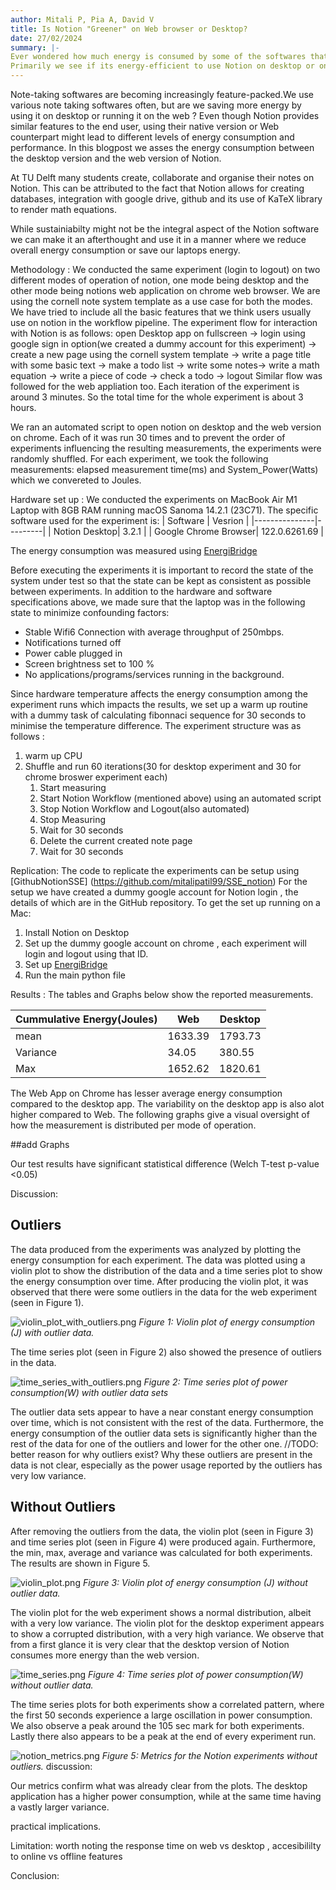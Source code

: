 ```yaml
---
author: Mitali P, Pia A, David V
title: Is Notion "Greener" on Web browser or Desktop?
date: 27/02/2024
summary: |-
Ever wondered how much energy is consumed by some of the softwares that we use often ? We explore the energy consumption of one such software - Notion , something one might find using quite often for organising notes. 
Primarily we see if its energy-efficient to use Notion on desktop or on Web Browser. 
---
```

Note-taking softwares are becoming increasingly feature-packed.We use various note taking softwares often, but are we saving more energy by using it on desktop or running it on the web ? Even though Notion provides similar features to the end user, using their native version or Web counterpart might lead to different levels of energy consumption and performance. 
In this blogpost we asses the energy consumption between the desktop version and the web version of Notion.

At TU Delft many students create, collaborate and organise their notes on Notion. This can be attributed to the fact that Notion allows for creating databases, integration with google drive, github and its use of KaTeX library to render math equations.

While sustainiabilty might not be the integral aspect of the Notion software we can make it an afterthought and use it in a manner where we reduce overall energy consumption or save our laptops energy.

Methodology :
We conducted the same experiment (login to logout) on two different modes of operation of notion, one mode being desktop and the other mode being notions web application on chrome web browser. We are using the cornell note system template as a use case for both the modes. We have tried to include all the basic features that we think users usually use on notion in the workflow pipeline.
The experiment flow for interaction with Notion is as follows:
open Desktop app on fullscreen -> login using google sign in option(we created a dummy account for this experiment) -> create a new page using the cornell system template -> write a page title with some basic text -> make a todo list -> write some notes-> write a math equation -> write a piece of code -> check a todo -> logout
Similar flow was followed for the web appliation too.
Each iteration of the experiment is around 3 minutes. 
So the total time for the whole experiment is about 3 hours. 

We ran an automated script to open notion on desktop and the web version on chrome.
Each of it was run 30 times and to prevent the order of experiments influencing the resulting measurements, the experiments were randomly shuffled.
For each experiment, we took the following measurements: 
elapsed measurement time(ms) and System_Power(Watts) which we convereted to Joules. 

Hardware set up :
We conducted the experiments on MacBook Air M1 Laptop with 8GB RAM running macOS Sanoma 14.2.1 (23C71). The specific software used for the experiment is:
| Software      | Vesrion |
|---------------|---------|
| Notion Desktop| 3.2.1     |
| Google Chrome Browser| 122.0.6261.69     |

The energy consumption was measured using [EnergiBridge](https://github.com/tdurieux/EnergiBridge)

Before executing the experiments it is important to record the state of the system under test so that the state can be kept as consistent as possible between experiments. In addition to the hardware and software specifications above, we made sure that the laptop was in the following state to minimize confounding factors:

* Stable Wifi6 Connection with average throughput of 250mbps.
* Notifications turned off 
* Power cable plugged in 
* Screen brightness set to 100 %
* No applications/programs/services running in the background. 

Since hardware temperature affects the energy consumption among the experiment runs which impacts the results, we set up a warm up routine with a dummy task of calculating fibonnaci sequence for 30 seconds to minimise the temperature difference. 
The experiment structure was as follows :

1. warm up CPU
2. Shuffle and run 60 iterations(30 for desktop experiment and 30 for chrome broswer experiment each)
    1. Start measuring 
    2. Start Notion Workflow (mentioned above) using an automated script 
    3. Stop Notion Workflow and Logout(also automated)
    4. Stop Measuring
    5. Wait for 30 seconds
    6. Delete the current created note page
    7. Wait for 30 seconds


Replication:
The code to replicate the experiments can be setup using [GithubNotionSSE] (https://github.com/mitalipatil99/SSE_notion)
For the setup we have created a dummy google account for Notion login , the details of which are in the GitHub repository.
To get the set up running on a Mac: 
1. Install Notion on Desktop
2. Set up the dummy google account on chrome , each experiment will login and logout using that ID. 
3. Set up [EnergiBridge](https://github.com/tdurieux/EnergiBridge)
4. Run the main python file 



Results :
The tables and Graphs below show the reported measurements.

| Cummulative Energy(Joules)  | Web | Desktop |
|-----------------------------|-----|---------|
| mean                        | 1633.39| 1793.73 |
| Variance                    | 34.05  | 380.55
| Max                         | 1652.62  |1820.61

The Web App on Chrome has lesser average energy consumption compared to the desktop app. The variability on the desktop app is also alot higher compared to Web. 
The following graphs give a visual oversight of how the measurement is distributed per mode of operation. 

##add Graphs



Our test results have significant statistical difference  (Welch T-test p-value <0.05) 


Discussion:

## Outliers

The data produced from the experiments was analyzed by plotting the energy consumption for each experiment. The data was plotted using a violin plot to show the distribution of the data and a time series plot to show the energy consumption over time.
After producing the violin plot, it was observed that there were some outliers in the data for the web experiment (seen in Figure 1). 

![violin_plot_with_outliers.png](..%2Fimg%2Fp1_measuring_software%2Fg5_Notion%2Fviolin_plot_with_outliers.png)
*Figure 1: Violin plot of energy consumption (J) with outlier data.*

The time series plot (seen in Figure 2) also showed the presence of outliers in the data.

![time_series_with_outliers.png](..%2Fimg%2Fp1_measuring_software%2Fg5_Notion%2Ftime_series_with_outliers.png)
*Figure 2: Time series plot of power consumption(W) with outlier data sets*

The outlier data sets appear to have a near constant energy consumption over time, which is not consistent with the rest of the data. 
Furthermore, the energy consumption of the outlier data sets is significantly higher than the rest of the data for one of the outliers and lower for the other one.
//TODO: better reason for why outliers exist? 
Why these outliers are present in the data is not clear, especially as the power usage reported by the outliers has very low variance.

## Without Outliers
After removing the outliers from the data, the violin plot (seen in Figure 3) and time series plot (seen in Figure 4) were produced again.
Furthermore, the min, max, average and variance was calculated for both experiments. The results are shown in Figure 5.

![violin_plot.png](..%2Fimg%2Fp1_measuring_software%2Fg5_Notion%2Fviolin_plot.png)
*Figure 3: Violin plot of energy consumption (J) without outlier data.*

The violin plot for the web experiment shows a normal distribution, albeit with a very low variance.
The violin plot for the desktop experiment appears to show a corrupted distribution, with a very high variance.
We observe that from a first glance it is very clear that the desktop version of Notion consumes more energy than the web version.

![time_series.png](..%2Fimg%2Fp1_measuring_software%2Fg5_Notion%2Ftime_series.png)
*Figure 4: Time series plot of power consumption(W) without outlier data.*

The time series plots for both experiments show a correlated pattern, where the first 50 seconds experience a large oscillation in power consumption.
We also observe a peak around the 105 sec mark for both experiments. Lastly there also appears to be a peak at the end of every experiment run.

![notion_metrics.png](..%2Fimg%2Fp1_measuring_software%2Fg5_Notion%2Fnotion_metrics.png)
*Figure 5: Metrics for the Notion experiments without outliers.*
discussion:

Our metrics confirm what was already clear from the plots. The desktop application has a higher power consumption, while at the same time having a vastly larger variance.



practical implications.

Limitation:
worth noting the response time on web vs desktop ,
accesibililty to online vs offline features

Conclusion: